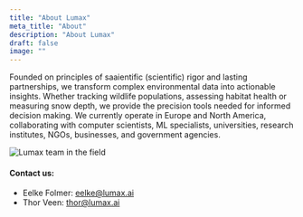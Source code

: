 ```yaml
---
title: "About Lumax"
meta_title: "About"
description: "About Lumax"
draft: false
image: ""
---
```


Founded on principles of saaientific (scientific) rigor and lasting partnerships, we transform complex environmental data into actionable insights. Whether tracking wildlife populations, assessing habitat health or measuring snow depth, we provide the precision tools needed for informed decision making. We currently operate in Europe and North America, collaborating with computer scientists, ML specialists, universities, research institutes, NGOs, businesses, and government agencies.

![Lumax team in the field](/images/ThorEelke.jpg)

#### Contact us:


- Eelke Folmer: [eelke@lumax.ai](mailto:eelke@lumax.ai)
- Thor Veen:  [thor@lumax.ai](mailto:thor@lumax.ai)
